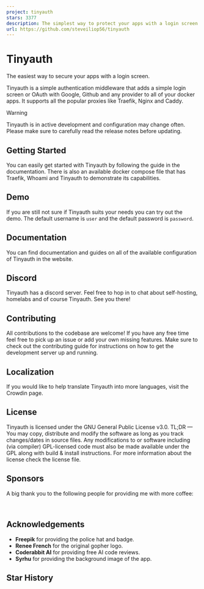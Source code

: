```yaml
---
project: tinyauth
stars: 3377
description: The simplest way to protect your apps with a login screen.
url: https://github.com/steveiliop56/tinyauth
---
```


Tinyauth
========

The easiest way to secure your apps with a login screen.

  

Tinyauth is a simple authentication middleware that adds a simple login screen or OAuth with Google, Github and any provider to all of your docker apps. It supports all the popular proxies like Traefik, Nginx and Caddy.

Warning

Tinyauth is in active development and configuration may change often. Please make sure to carefully read the release notes before updating.

Getting Started
---------------

You can easily get started with Tinyauth by following the guide in the documentation. There is also an available docker compose file that has Traefik, Whoami and Tinyauth to demonstrate its capabilities.

Demo
----

If you are still not sure if Tinyauth suits your needs you can try out the demo. The default username is `user` and the default password is `password`.

Documentation
-------------

You can find documentation and guides on all of the available configuration of Tinyauth in the website.

Discord
-------

Tinyauth has a discord server. Feel free to hop in to chat about self-hosting, homelabs and of course Tinyauth. See you there!

Contributing
------------

All contributions to the codebase are welcome! If you have any free time feel free to pick up an issue or add your own missing features. Make sure to check out the contributing guide for instructions on how to get the development server up and running.

Localization
------------

If you would like to help translate Tinyauth into more languages, visit the Crowdin page.

License
-------

Tinyauth is licensed under the GNU General Public License v3.0. TL;DR — You may copy, distribute and modify the software as long as you track changes/dates in source files. Any modifications to or software including (via compiler) GPL-licensed code must also be made available under the GPL along with build & install instructions. For more information about the license check the license file.

Sponsors
--------

A big thank you to the following people for providing me with more coffee:

              

Acknowledgements
----------------

-   **Freepik** for providing the police hat and badge.
-   **Renee French** for the original gopher logo.
-   **Coderabbit AI** for providing free AI code reviews.
-   **Syrhu** for providing the background image of the app.

Star History
------------
